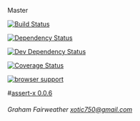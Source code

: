 Master

[![Build Status](https://travis-ci.org/Xotic750/assert-x.png?branch=master)](https://travis-ci.org/Xotic750/assert-x  "Build Status on Travis CI")

[![Dependency Status](https://david-dm.org/Xotic750/assert-x.png)](https://david-dm.org/Xotic750/assert-x#info=dependencies&view=table "Dependency Status on David")

[![Dev Dependency Status](https://david-dm.org/Xotic750/assert-x/dev-status.png)](https://david-dm.org/Xotic750/assert-x#info=devDependencies&view=table "Dev Dependency Status on David")

[![Coverage Status](https://coveralls.io/repos/Xotic750/assert-x/badge.png?branch=master)](https://coveralls.io/r/Xotic750/assert-x?branch=master "Coverage status on Coveralls")

[![browser support](https://ci.testling.com/Xotic750/assert-x.png)](https://ci.testling.com/Xotic750/assert-x 'Browser support on Testling CI')

#[assert-x 0.0.6](http://xotic750.github.io/assert-x/)
###### Graham Fairweather <xotic750@gmail.com>
